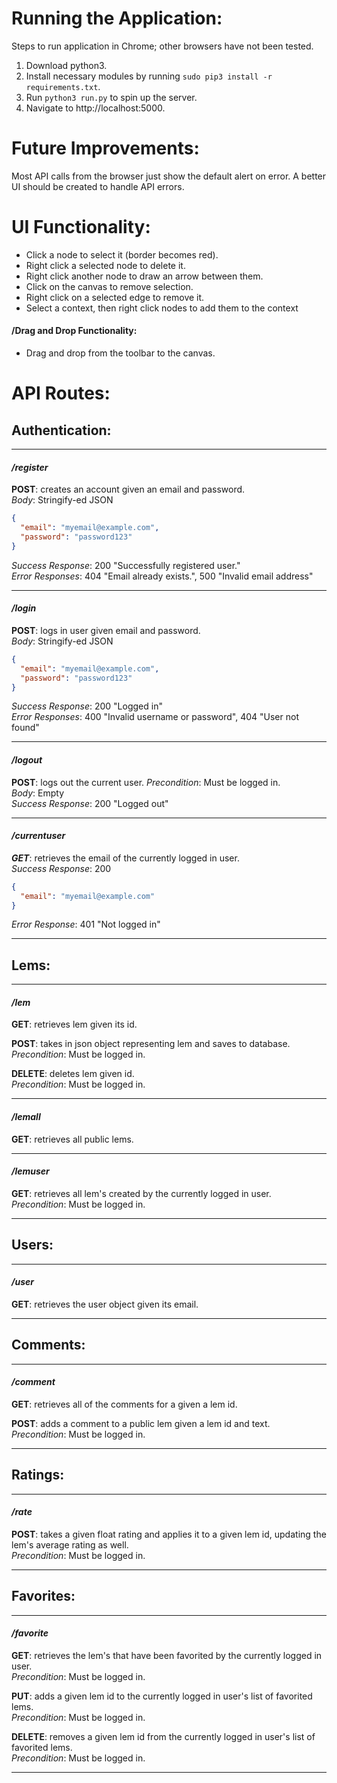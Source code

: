 Running the Application:
========================

Steps to run application in Chrome; other browsers have not been tested.
1. Download python3.
2. Install necessary modules by running `sudo pip3 install -r requirements.txt`.
2. Run `python3 run.py` to spin up the server.
3. Navigate to http://localhost:5000.

Future Improvements:
====================
Most API calls from the browser just show the default alert on error. A better UI should be created to handle API errors.

UI Functionality:
=================

- Click a node to select it (border becomes red).
- Right click a selected node to delete it.
- Right click another node to draw an arrow between them.
- Click on the canvas to remove selection.
- Right click on a selected edge to remove it.
- Select a context, then right click nodes to add them to the context

#### /Drag and Drop Functionality:
- Drag and drop from the toolbar to the canvas.


API Routes:
===========
Authentication:
---------------
---
#### */register*
**POST**: creates an account given an email and password.  
*Body*: Stringify-ed JSON
```json
{
  "email": "myemail@example.com",
  "password": "password123"
}
```
*Success Response*: 200 "Successfully registered user."  
*Error Responses*: 404 "Email already exists.", 500 "Invalid email address"

---
#### */login*  
**POST**: logs in user given email and password.  
*Body*: Stringify-ed JSON
```json
{
  "email": "myemail@example.com",
  "password": "password123"
}
```
*Success Response*: 200 "Logged in"  
*Error Responses*: 400 "Invalid username or password", 404 "User not found"

---
#### */logout*  
**POST**: logs out the current user.
*Precondition*: Must be logged in.    
*Body*: Empty  
*Success Response*: 200 "Logged out"

---
#### */currentuser*  
***GET***: retrieves the email of the currently logged in user.  
*Success Response*: 200  
```json
{
  "email": "myemail@example.com"
}
```
*Error Response*: 401 "Not logged in"  

---
Lems:
------

---
#### */lem*  
**GET**: retrieves lem given its id.  

**POST**: takes in json object representing lem and saves to database.  
*Precondition*: Must be logged in.  

**DELETE**: deletes lem given id.  
*Precondition*: Must be logged in.  

---
#### */lemall*  
**GET**: retrieves all public lems.  

---
#### */lemuser*  
**GET**: retrieves all lem's created by the currently logged in user.  
*Precondition*: Must be logged in.

---
Users:
------

---
#### */user*  
**GET**: retrieves the user object given its email.  

---
Comments:
---------

---
#### */comment*  
**GET**: retrieves all of the comments for a given a lem id.  

**POST**: adds a comment to a public lem given a lem id and text.  
*Precondition*: Must be logged in.  

---
Ratings:
--------

---
#### */rate*  
**POST**: takes a given float rating and applies it to a given lem id, updating the lem's average rating as well.  
*Precondition*: Must be logged in.  

---
Favorites:
----------

---
#### */favorite*  
**GET**: retrieves the lem's that have been favorited by the currently logged in user.  
*Precondition*: Must be logged in.  

**PUT**: adds a given lem id to the currently logged in user's list of favorited lems.  
*Precondition*: Must be logged in.  

**DELETE**: removes a given lem id from the currently logged in user's list of favorited lems.  
*Precondition*: Must be logged in.  

---
